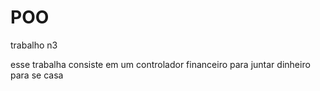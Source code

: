 # POO
trabalho n3

esse trabalha consiste em um controlador financeiro para juntar dinheiro para se casa 
